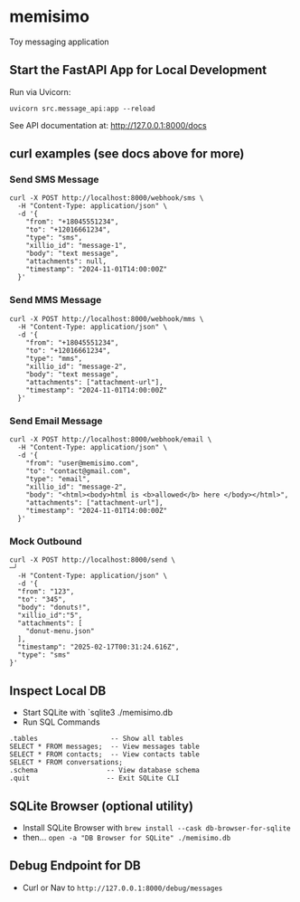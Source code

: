 # memisimo
Toy messaging application

## Start the FastAPI App for Local Development
Run via Uvicorn:
```
uvicorn src.message_api:app --reload
```

See API documentation at:
http://127.0.0.1:8000/docs

## curl examples (see docs above for more)

### Send SMS Message
```
curl -X POST http://localhost:8000/webhook/sms \
  -H "Content-Type: application/json" \
  -d '{
    "from": "+18045551234",
    "to": "+12016661234",
    "type": "sms",
    "xillio_id": "message-1",
    "body": "text message",
    "attachments": null,
    "timestamp": "2024-11-01T14:00:00Z"
  }'
```

### Send MMS Message
```
curl -X POST http://localhost:8000/webhook/mms \
  -H "Content-Type: application/json" \
  -d '{
    "from": "+18045551234",
    "to": "+12016661234",
    "type": "mms",
    "xillio_id": "message-2",
    "body": "text message",
    "attachments": ["attachment-url"],
    "timestamp": "2024-11-01T14:00:00Z"
  }'
```

### Send Email Message
```
curl -X POST http://localhost:8000/webhook/email \
  -H "Content-Type: application/json" \
  -d '{
    "from": "user@memisimo.com",
    "to": "contact@gmail.com",
    "type": "email",
    "xillio_id": "message-2",
    "body": "<html><body>html is <b>allowed</b> here </body></html>",
    "attachments": ["attachment-url"],
    "timestamp": "2024-11-01T14:00:00Z"
  }'
```

### Mock Outbound
```
curl -X POST http://localhost:8000/send \                                                                 ─╯
  -H "Content-Type: application/json" \
  -d '{
  "from": "123",
  "to": "345",
  "body": "donuts!",
  "xillio_id":"5",
  "attachments": [
    "donut-menu.json"
  ],
  "timestamp": "2025-02-17T00:31:24.616Z",
  "type": "sms"
}'
```

## Inspect Local DB

- Start SQLite with `sqlite3 ./memisimo.db
- Run SQL Commands

```
.tables                  -- Show all tables
SELECT * FROM messages;  -- View messages table
SELECT * FROM contacts;  -- View contacts table
SELECT * FROM conversations;
.schema                 -- View database schema
.quit                   -- Exit SQLite CLI
```

## SQLite Browser (optional utility)
- Install SQLite Browser with `brew install --cask db-browser-for-sqlite`
- then... `open -a "DB Browser for SQLite" ./memisimo.db`

## Debug Endpoint for DB
- Curl or Nav to `http://127.0.0.1:8000/debug/messages`